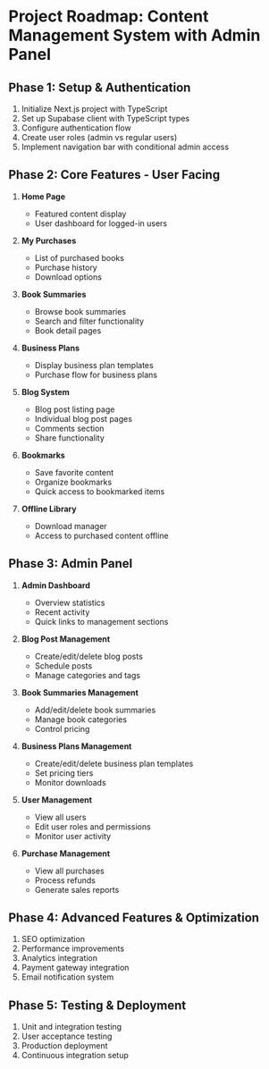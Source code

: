 # Project Roadmap: Content Management System with Admin Panel

## Phase 1: Setup & Authentication
1. Initialize Next.js project with TypeScript
2. Set up Supabase client with TypeScript types
3. Configure authentication flow
4. Create user roles (admin vs regular users)
5. Implement navigation bar with conditional admin access

## Phase 2: Core Features - User Facing
1. **Home Page**
   - Featured content display
   - User dashboard for logged-in users

2. **My Purchases**
   - List of purchased books
   - Purchase history
   - Download options

3. **Book Summaries**
   - Browse book summaries
   - Search and filter functionality
   - Book detail pages

4. **Business Plans**
   - Display business plan templates
   - Purchase flow for business plans

5. **Blog System**
   - Blog post listing page
   - Individual blog post pages
   - Comments section
   - Share functionality

6. **Bookmarks**
   - Save favorite content
   - Organize bookmarks
   - Quick access to bookmarked items

7. **Offline Library**
   - Download manager
   - Access to purchased content offline

## Phase 3: Admin Panel
1. **Admin Dashboard**
   - Overview statistics
   - Recent activity
   - Quick links to management sections

2. **Blog Post Management**
   - Create/edit/delete blog posts
   - Schedule posts
   - Manage categories and tags

3. **Book Summaries Management**
   - Add/edit/delete book summaries
   - Manage book categories
   - Control pricing

4. **Business Plans Management**
   - Create/edit/delete business plan templates
   - Set pricing tiers
   - Monitor downloads

5. **User Management**
   - View all users
   - Edit user roles and permissions
   - Monitor user activity

6. **Purchase Management**
   - View all purchases
   - Process refunds
   - Generate sales reports

## Phase 4: Advanced Features & Optimization
1. SEO optimization
2. Performance improvements
3. Analytics integration
4. Payment gateway integration
5. Email notification system

## Phase 5: Testing & Deployment
1. Unit and integration testing
2. User acceptance testing
3. Production deployment
4. Continuous integration setup
